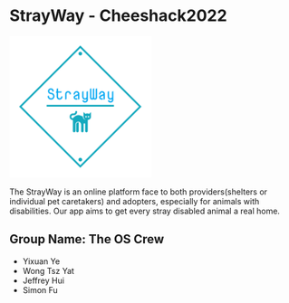 # StrayWay - Cheeshack2022

<img src="https://raw.githubusercontent.com/Slijeff/cheeshack2022/master/assets/logo_transparent.png?token=GHSAT0AAAAAAB3DT7NHARXAHOJM3NK5DWJYY3QNFUQ" height="250px"/>

The StrayWay is an online platform face to both providers(shelters or individual pet caretakers) and adopters, especially for animals with disabilities. Our app aims to get every stray disabled animal a real home.

## Group Name: The OS Crew
- Yixuan Ye
- Wong Tsz Yat
- Jeffrey Hui
- Simon Fu

